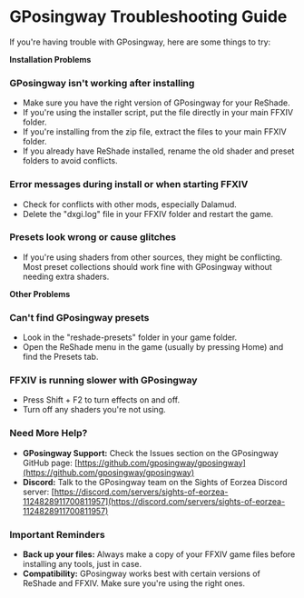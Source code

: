 # GPosingway Troubleshooting Guide

If you're having trouble with GPosingway, here are some things to try:

**Installation Problems**

### GPosingway isn't working after installing
  * Make sure you have the right version of GPosingway for your ReShade.
  * If you're using the installer script, put the file directly in your main FFXIV folder.
  * If you're installing from the zip file, extract the files to your main FFXIV folder.
  * If you already have ReShade installed, rename the old shader and preset folders to avoid conflicts.

### Error messages during install or when starting FFXIV
  * Check for conflicts with other mods, especially Dalamud.
  * Delete the "dxgi.log" file in your FFXIV folder and restart the game.

### Presets look wrong or cause glitches
  * If you're using shaders from other sources, they might be conflicting. Most preset collections should work fine with GPosingway without needing extra shaders.

**Other Problems**

### Can't find GPosingway presets
  * Look in the "reshade-presets" folder in your game folder.
  * Open the ReShade menu in the game (usually by pressing Home) and find the Presets tab.

### FFXIV is running slower with GPosingway
  * Press Shift + F2 to turn effects on and off.
  * Turn off any shaders you're not using.

### Need More Help?
  * **GPosingway Support:** Check the Issues section on the GPosingway GitHub page: [https://github.com/gposingway/gposingway](https://github.com/gposingway/gposingway)
  * **Discord:** Talk to the GPosingway team on the Sights of Eorzea Discord server: [https://discord.com/servers/sights-of-eorzea-1124828911700811957](https://discord.com/servers/sights-of-eorzea-1124828911700811957)

### Important Reminders
  * **Back up your files:** Always make a copy of your FFXIV game files before installing any tools, just in case.
  * **Compatibility:** GPosingway works best with certain versions of ReShade and FFXIV. Make sure you're using the right ones.
